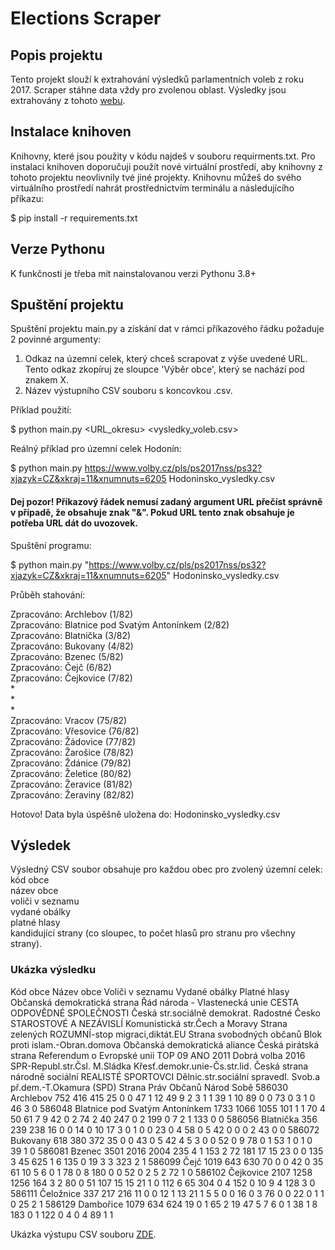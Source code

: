 
# Elections Scraper

## Popis projektu

Tento projekt slouží k extrahování výsledků parlamentních voleb z roku 2017. Scraper stáhne data vždy pro zvolenou oblast. Výsledky jsou extrahovány z tohoto [webu](https://www.volby.cz/pls/ps2017nss/ps32?xjazyk=CZ&xkraj=12&xnumnuts=7102).


## Instalace knihoven

Knihovny, které jsou použity v kódu najdeš v souboru requirments.txt. Pro instalaci knihoven doporučuji použít nové virtuální prostředí, aby knihovny z tohoto projektu neovlivnily tvé jiné projekty. Knihovnu můžeš do svého virtuálního prostředí nahrát prostřednictvím terminálu a následujícího příkazu:

$ pip install -r requirements.txt

## Verze Pythonu

K funkčnosti je třeba mít nainstalovanou verzi Pythonu 3.8+

## Spuštění projektu 

Spuštění projektu main.py a získání dat v rámci příkazového řádku požaduje 2 povinné argumenty:
1) Odkaz na územní celek, který chceš scrapovat z výše uvedené URL. Tento odkaz zkopíruj ze sloupce 'Výběr obce', který se nachází pod znakem X.
2) Název výstupního CSV souboru s koncovkou .csv.

Příklad použití:

$ python main.py <URL_okresu> <vysledky_voleb.csv>

Reálný příklad pro územní celek Hodonín:

$ python main.py https://www.volby.cz/pls/ps2017nss/ps32?xjazyk=CZ&xkraj=11&xnumnuts=6205 Hodoninsko_vysledky.csv

#### Dej pozor! Příkazový řádek nemusí zadaný argument URL přečíst správně v případě, že obsahuje znak "&". Pokud URL tento znak obsahuje je potřeba URL dát do uvozovek. 

Spuštění programu:

$  python main.py "https://www.volby.cz/pls/ps2017nss/ps32?xjazyk=CZ&xkraj=11&xnumnuts=6205" Hodoninsko_vysledky.csv

Průběh stahování: 

Zpracováno: Archlebov (1/82)  
Zpracováno: Blatnice pod Svatým Antonínkem (2/82)  
Zpracováno: Blatnička (3/82)  
Zpracováno: Bukovany (4/82)  
Zpracováno: Bzenec (5/82)  
Zpracováno: Čejč (6/82)  
Zpracováno: Čejkovice (7/82)  
*  
*  
*  
Zpracováno: Vracov (75/82)  
Zpracováno: Vřesovice (76/82)  
Zpracováno: Žádovice (77/82)  
Zpracováno: Žarošice (78/82)  
Zpracováno: Ždánice (79/82)  
Zpracováno: Želetice (80/82)  
Zpracováno: Žeravice (81/82)  
Zpracováno: Žeraviny (82/82)

Hotovo! Data byla úspěšně uložena do: Hodoninsko_vysledky.csv


## Výsledek
Výsledný CSV soubor obsahuje pro každou obec pro zvolený územní celek:  
kód obce  
název obce  
voliči v seznamu  
vydané obálky  
platné hlasy  
kandidující strany (co sloupec, to počet hlasů pro stranu pro všechny strany).

### Ukázka výsledku
Kód obce	Název obce	Voliči v seznamu	Vydané obálky	Platné hlasy	Občanská demokratická strana	Řád národa - Vlastenecká unie	CESTA ODPOVĚDNÉ SPOLEČNOSTI	Česká str.sociálně demokrat.	Radostné Česko	STAROSTOVÉ A NEZÁVISLÍ	Komunistická str.Čech a Moravy	Strana zelených	ROZUMNÍ-stop migraci,diktát.EU	Strana svobodných občanů	Blok proti islam.-Obran.domova	Občanská demokratická aliance	Česká pirátská strana	Referendum o Evropské unii	TOP 09	ANO 2011	Dobrá volba 2016	SPR-Republ.str.Čsl. M.Sládka	Křesť.demokr.unie-Čs.str.lid.	Česká strana národně sociální	REALISTÉ	SPORTOVCI	Dělnic.str.sociální spravedl.	Svob.a př.dem.-T.Okamura (SPD)	Strana Práv Občanů	Národ Sobě
586030	Archlebov	752	416	415	25	0	0	47	1	12	49	9	2	3	1	1	39	1	10	89	0	0	73	0	3	1	0	46	3	0
586048	Blatnice pod Svatým Antonínkem	1733	1066	1055	101	1	1	70	4	50	61	7	9	42	0	2	74	2	40	247	0	2	199	0	7	2	1	133	0	0
586056	Blatnička	356	239	238	16	0	0	14	0	10	17	3	0	1	0	0	23	0	4	58	0	5	42	0	0	0	2	43	0	0
586072	Bukovany	618	380	372	35	0	0	43	0	5	42	4	5	3	0	0	52	0	9	78	0	1	53	1	0	1	0	39	1	0
586081	Bzenec	3501	2016	2004	235	4	1	153	2	72	181	17	15	23	0	0	135	3	45	625	1	6	135	0	19	3	3	323	2	1
586099	Čejč	1019	643	630	70	0	0	42	0	35	61	10	5	6	0	1	78	0	8	180	0	0	52	0	2	5	2	72	1	0
586102	Čejkovice	2107	1258	1256	164	3	2	80	0	51	107	15	15	21	1	0	112	6	65	304	0	4	152	0	10	9	4	128	3	0
586111	Čeložnice	337	217	216	11	0	0	12	1	13	21	1	5	5	0	0	16	0	3	76	0	0	22	0	1	1	0	25	2	1
586129	Dambořice	1079	634	624	19	0	1	65	2	19	47	5	7	6	0	1	38	1	8	183	0	1	122	0	4	0	4	89	1	1


Ukázka výstupu CSV souboru [ZDE](https://github.com/Zuziknows/3_projekt/blob/main/hodoninsko_vysledky.jpg).
